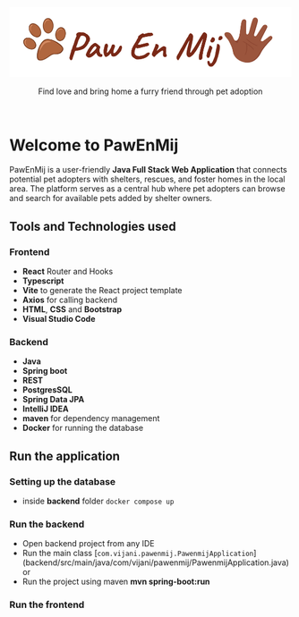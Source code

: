 ![alt text](https://github.com/vijanipiyawardana/PawEnMij/blob/main/pawenmij-logo.png?raw=true)

<p align="center">
Find love and bring home a furry friend through pet adoption
</p>
<br>

# Welcome to PawEnMij

PawEnMij is a user-friendly **Java Full Stack Web Application** that connects potential pet adopters with shelters, rescues, and foster homes in the local area. The platform serves as a central hub where pet adopters can browse and search for available pets added by shelter owners.


## Tools and Technologies used 

### Frontend 
- **React** Router and Hooks
- **Typescript** 
- **Vite** to generate the React project template 
- **Axios** for calling backend
- **HTML**, **CSS** and **Bootstrap**
- **Visual Studio Code**


### Backend  
- **Java** 
- **Spring boot**
- **REST**
- **PostgresSQL**
- **Spring Data JPA**
- **IntelliJ IDEA**
- **maven** for dependency management
- **Docker** for running the database

## Run the application

### Setting up the database

-  inside **backend** folder
```docker compose up```

### Run the backend
- Open backend project from any IDE
- Run the main class [`com.vijani.pawenmij.PawenmijApplication`] (backend/src/main/java/com/vijani/pawenmij/PawenmijApplication.java)
or
- Run the project using maven **mvn spring-boot:run**

### Run the frontend